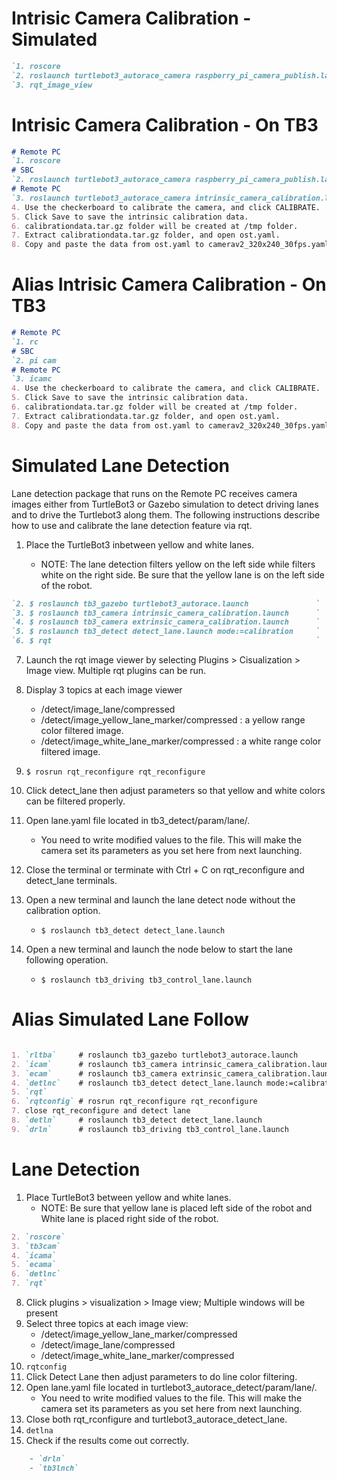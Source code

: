 # Intrisic Camera Calibration - Simulated
```markdown
`1. roscore                                                                     `
`2. roslaunch turtlebot3_autorace_camera raspberry_pi_camera_publish.launch     `
`3. rqt_image_view                                                              `
```

# Intrisic Camera Calibration - On TB3
```markdown
# Remote PC
`1. roscore                                                                                     `
# SBC                                                                                     
`2. roslaunch turtlebot3_autorace_camera raspberry_pi_camera_publish.launch                     `
# Remote PC
`3. roslaunch turtlebot3_autorace_camera intrinsic_camera_calibration.launch mode:=calibration  `
4. Use the checkerboard to calibrate the camera, and click CALIBRATE.
5. Click Save to save the intrinsic calibration data.
6. calibrationdata.tar.gz folder will be created at /tmp folder.
7. Extract calibrationdata.tar.gz folder, and open ost.yaml.
8. Copy and paste the data from ost.yaml to camerav2_320x240_30fps.yaml.

```
# Alias Intrisic Camera Calibration - On TB3
```markdown
# Remote PC
`1. rc                                                                                          `
# SBC                                                                                     
`2. pi cam                                                                                      `
# Remote PC
`3. icamc                                                                                       `
4. Use the checkerboard to calibrate the camera, and click CALIBRATE.
5. Click Save to save the intrinsic calibration data.
6. calibrationdata.tar.gz folder will be created at /tmp folder.
7. Extract calibrationdata.tar.gz folder, and open ost.yaml.
8. Copy and paste the data from ost.yaml to camerav2_320x240_30fps.yaml.

```





# Simulated Lane Detection

Lane detection package that runs on the Remote PC receives camera images either from TurtleBot3 or Gazebo simulation to detect driving lanes and to drive the Turtlebot3 along them.
The following instructions describe how to use and calibrate the lane detection feature via rqt.

1. Place the TurtleBot3 inbetween yellow and white lanes.

    - NOTE: The lane detection filters yellow on the left side while filters white on the right side. Be sure that the yellow lane is on the left side of the robot.

```markdown
`2. $ roslaunch tb3_gazebo turtlebot3_autorace.launch               `
`3. $ roslaunch tb3_camera intrinsic_camera_calibration.launch      `
`4. $ roslaunch tb3_camera extrinsic_camera_calibration.launch      `
`5. $ roslaunch tb3_detect detect_lane.launch mode:=calibration     `
`6. $ rqt                                                           `
```
7. Launch the rqt image viewer by selecting Plugins > Cisualization > Image view.
Multiple rqt plugins can be run.
8. Display 3 topics at each image viewer
    - /detect/image_lane/compressed
    - /detect/image_yellow_lane_marker/compressed : a yellow range color filtered image.
    - /detect/image_white_lane_marker/compressed : a white range color filtered image.

9. `$ rosrun rqt_reconfigure rqt_reconfigure`
10. Click detect_lane then adjust parameters so that yellow and white colors can be filtered properly.

11. Open lane.yaml file located in tb3_detect/param/lane/. 
    - You need to write modified values to the file. This will make the camera set its parameters as you set here from next launching.

12. Close the terminal or terminate with Ctrl + C on rqt_reconfigure and detect_lane terminals.

13. Open a new terminal and launch the lane detect node without the calibration option.
    - `$ roslaunch tb3_detect detect_lane.launch`

14. Open a new terminal and launch the node below to start the lane following operation.
    - `$ roslaunch tb3_driving tb3_control_lane.launch`


# Alias Simulated Lane Follow
```markdown

1. `rltba`     # roslaunch tb3_gazebo turtlebot3_autorace.launch
2. `icam`      # roslaunch tb3_camera intrinsic_camera_calibration.launch
3. `ecam`      # roslaunch tb3_camera extrinsic_camera_calibration.launch
4. `detlnc`    # roslaunch tb3_detect detect_lane.launch mode:=calibration
5. `rqt`
6. `rqtconfig` # rosrun rqt_reconfigure rqt_reconfigure
7. close rqt_reconfigure and detect lane
8. `detln`     # roslaunch tb3_detect detect_lane.launch
9. `drln`      # roslaunch tb3_driving tb3_control_lane.launch

```


# Lane Detection

1. Place TurtleBot3 between yellow and white lanes.
    - NOTE: Be sure that yellow lane is placed left side of the robot and White lane is placed right side of the robot.
```markdown
2. `roscore`
3. `tb3cam`
4. `icama`
5. `ecama`
6. `detlnc`
7. `rqt`
```
8. Click plugins > visualization > Image view; Multiple windows will be present
9. Select three topics at each image view: 
    - /detect/image_yellow_lane_marker/compressed
    - /detect/image_lane/compressed
    - /detect/image_white_lane_marker/compressed
10. `rqtconfig`
11. Click Detect Lane then adjust parameters to do line color filtering.
12. Open lane.yaml file located in turtlebot3_autorace_detect/param/lane/. 
    - You need to write modified values to the file. This will make the camera set its parameters as you set here from next launching.
13. Close both rqt_rconfigure and turtlebot3_autorace_detect_lane.
14. `detlna`
15. Check if the results come out correctly.
```markdown
    - `drln`
    - `tb3lnch`
```